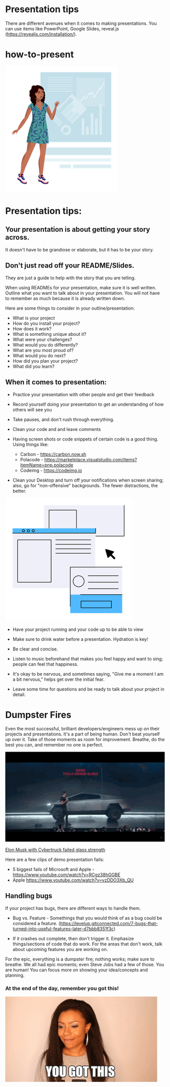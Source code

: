 # Presentation tips

There are different avenues when it comes to making presentations. You can use items like PowerPoint, Google Slides, reveal.js (https://revealjs.com/installation/).



# how-to-present

![presentation](Business.png)



# Presentation tips:




## Your presentation is about getting your story across.
It doesn't have to be grandiose or elaborate, but it has to be your story. 



## Don't just read off your README/Slides. 
They are just a guide to help with the story that you are telling.

When using READMEs for your presentation, make sure it is well written. 
Outline what you want to talk about in your presentation. You will not have to remember as much because it is already written down. 



Here are some things to consider in your outline/presentation:

- What is your project
- How do you install your project?
- How does it work?
- What is something unique about it?
- What were your challenges?
- What would you do differently?
- What are you most proud of?
- What would you do next?
- How did you plan your project?
- What did you learn?



## When it comes to presentation:

- Practice your presentation with other people and get their feedback
- Record yourself doing your presentation to get an understanding of how others will see you
- Take pauses, and don't rush through everything.
- Clean your code and and leave comments
- Having screen shots or code snippets of certain code is a good thing. Using things like:
  - Carbon -  https://carbon.now.sh
  - Polacode - https://marketplace.visualstudio.com/items?itemName=pnp.polacode
  - Codeimg - https://codeimg.io

- Clean your Desktop and turn off your notifications when screen sharing; also, go for "non-offensive" backgrounds. The fewer distractions, the better.

![presentation](screen.png)




- Have your project running and your code up to be able to view

- Make sure to drink water before a presentation. Hydration is key! 

- Be clear and concise. 

- Listen to music beforehand that makes you feel happy and want to sing; people can feel that happiness.

- It's okay to be nervous, and sometimes saying, "Give me a moment I am a bit nervous," helps get over the initial fear.


- Leave some time for questions and be ready to talk about your project in detail.



# Dumpster Fires



Even the most successful, brilliant developers/engineers mess up on their projects and presentations. It's a part of being human. Don't beat yourself up over it. Take of those moments as room for improvement. Breathe, do the best you can, and remember no one is perfect.



![musk](tesla-truck.gif)

[Elon Musk with Cybertruck failed glass strength]( https://electrek.co/2020/04/26/tesla-cybertruck-glass-demo-fail-elon-musk-electric-truck-attention/)



Here are a few clips of demo presentation fails:

 - 5 biggest fails of Microsoft and Apple -  https://www.youtube.com/watch?v=RCgz38hGGBE
 - Apple https://www.youtube.com/watch?v=vzDDO3Xb_QU

## Handling bugs

If your project has bugs, there are different ways to handle them.

- Bug vs. Feature - Somethings that you would think of as a bug could be considered a feature. (https://levelup.gitconnected.com/7-bugs-that-turned-into-useful-features-later-d7bbb8351f3c)

- If it crashes out complete, then don't trigger it. Emphasize things/sections of code that do work. For the areas that don't work, talk about upcoming features you are working on.



For the epic, everything is a dumpster fire; nothing works; make sure to breathe. We all had epic moments; even Steve Jobs had a few of those. You are human! You can focus more on showing your idea/concepts and planning. 


### At the end of the day, remember you got this!


![you got this](you-got-this.gif)